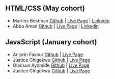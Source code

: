 ## HTML/CSS (May cohort)

* Martins Bestman [Github](https://github.com/Olanrewajumutiat52230) | [Live Page](https://martinx500.github.io/Porfolio/)  | [Linkedin]( https://www.linkedin.com/in/martins-bestman-2712002b8/)
* Abba Amad  [Github](https://github.com/Excel-developer) | [Live Page](https://abbagege01.github.io/bigproject/)  | [Linkedin]([https://martinx500.github.io/A-Calculator/](https://www.linkedin.com/in/abba-gege-373144364/))

## JavaScript (January cohort)

* Anjorin Favour [Github](https://github.com/anjorin001)  | [Live Page](https://anjorin001.github.io/TODO-LIST)
* Justice Chigekwu [Github](https://github.com/cj63s)  | [Live Page](https://cj63s.github.io/quiz/)
* Olaosun Ayomide [Github](https://github.com/akoko3) | [Live Page](https://github.com/akoko3/travel-guide.git)
* Justice Chigekwu [Github](https://github.com/cj63s)  | [Live Page](https://auzytricks.github.io/coolcalculator/)
  
